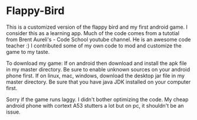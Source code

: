 # Flappy-Bird

This is a customized version of the flappy bird and my first android game. I consider this as a learning app. Much of the code comes from a tutotial from Brent Aureli's - Code School youtube channel. He is an awesome code teacher :)
I contributed some of my own code to mod and customize the game to my taste. 

To download my game:
If on android then download and install the apk file in my master directory. Be sure to enable unknown sources on your android phone first.
If on linux, mac, windows, download the desktop jar file in my master directory. Be sure that you have java JDK installed on your computer first. 

Sorry if the game runs laggy. I didn't bother optimizing the code. My cheap android phone with cortext A53 stutters a lot but on pc, it shouldn't be an issue.

